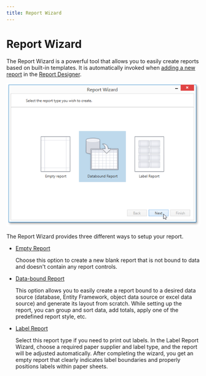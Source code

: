 ```yaml
---
title: Report Wizard
---
```

# Report Wizard
The Report Wizard is a powerful tool that allows you to easily create reports based on built-in templates. It is automatically invoked when [adding a new report](../../../../interface-elements-for-desktop/articles/report-designer/report-designer-for-wpf/creating-reports/basic-operations/create-a-new-report.md) in the [Report Designer](../../../../interface-elements-for-desktop/articles/report-designer/report-designer-for-wpf.md).

![WPDDesigner_ReportWizard](../../../images/Img121983.png)

The Report Wizard provides three different ways to setup your report.
* [Empty Report](../../../../interface-elements-for-desktop/articles/report-designer/report-designer-for-wpf/report-wizard/empty-report.md)
	
	Choose this option to create a new blank report that is not bound to data and doesn't contain any report controls.
* [Data-bound Report](../../../../interface-elements-for-desktop/articles/report-designer/report-designer-for-wpf/report-wizard/data-bound-report.md)
	
	This option allows you to easily create a report bound to a desired data source (database, Entity Framework, object data source or excel data source) and generate its layout from scratch. While setting up the report, you can group and sort data, add totals, apply one of the predefined report style, etc.
* [Label Report](../../../../interface-elements-for-desktop/articles/report-designer/report-designer-for-wpf/report-wizard/label-report.md)
	
	Select this report type if you need to print out labels. In the Label Report Wizard, choose a required paper supplier and label type, and the report will be adjusted automatically. After completing the wizard, you get an empty report that clearly indicates label boundaries and properly positions labels within paper sheets.